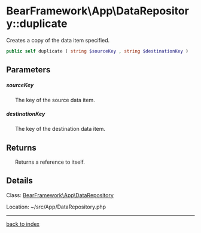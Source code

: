 # BearFramework\App\DataRepository::duplicate

Creates a copy of the data item specified.

```php
public self duplicate ( string $sourceKey , string $destinationKey )
```

## Parameters

##### sourceKey

&nbsp;&nbsp;&nbsp;&nbsp;&nbsp;&nbsp;The key of the source data item.

##### destinationKey

&nbsp;&nbsp;&nbsp;&nbsp;&nbsp;&nbsp;The key of the destination data item.

## Returns

&nbsp;&nbsp;&nbsp;&nbsp;&nbsp;&nbsp;Returns a reference to itself.

## Details

Class: [BearFramework\App\DataRepository](bearframework.app.datarepository.class.md)

Location: ~/src/App/DataRepository.php

---

[back to index](index.md)

